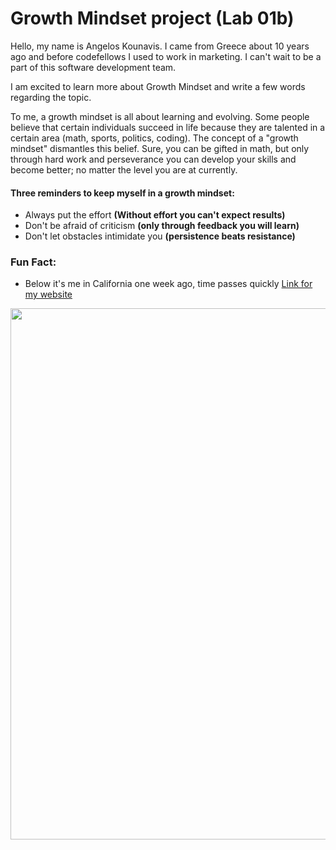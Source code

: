 # Growth Mindset project (Lab 01b)

Hello, my name is Angelos Kounavis. I came from Greece about 10 years ago and before codefellows I used to work in marketing. I can't wait to be a part of this software development team.


I am excited to learn more about Growth Mindset and write a few words regarding the topic.

To me, a growth mindset is all about learning and evolving. Some people believe that certain individuals succeed in life because they are talented in a certain area (math, sports, politics, coding). The concept of a "growth mindset" dismantles this belief. Sure, you can be gifted in math, but only through hard work and perseverance you can develop your skills and become better; no matter the level you are at currently.
 
#### Three reminders to keep myself in a growth mindset:

* Always put the effort **(Without effort you can't expect results)**
* Don't be afraid of criticism **(only through feedback you will learn)**
* Don't let obstacles intimidate you **(persistence beats resistance)**

### Fun Fact:
* Below it's me in California one week ago, time passes quickly
[Link for my website](https://angeloskounavis.github.io/reading-notes/)


<image src = "https://user-images.githubusercontent.com/113934137/191134763-36870847-f7c8-4cec-8c66-0d939f8ebc07.jpg" width = "850" height = "850">
 

